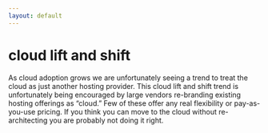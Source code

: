 ```yaml
---
layout: default
---
```

# cloud lift and shift

As cloud adoption grows we are unfortunately seeing a trend to treat the cloud as just another hosting provider. This cloud lift and shift trend is unfortunately being encouraged by large vendors re-branding existing hosting offerings as “cloud.” Few of these offer any real flexibility or pay-as-you-use pricing. If you think you can move to the cloud without re-architecting you are probably not doing it right.
